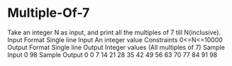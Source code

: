 # Multiple-Of-7
Take an integer N as input, and print all the multiples of 7 till N(inclusive).  Input Format  Single line Input  An integer value Constraints  0&lt;=N&lt;=10000  Output Format  Single line Output  Integer values (All multiples of 7) Sample Input 0  98 Sample Output 0  0 7 14 21 28 35 42 49 56 63 70 77 84 91 98
